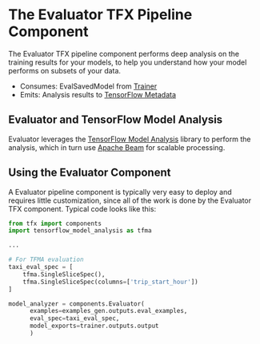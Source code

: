 # The Evaluator TFX Pipeline Component

The Evaluator TFX pipeline component performs deep analysis on the training results
for your models, to help you understand how your model performs on subsets of
your data. 

* Consumes: EvalSavedModel from [Trainer](trainer.md)
* Emits: Analysis results to [TensorFlow Metadata](tfmd.md)

## Evaluator and TensorFlow Model Analysis

Evaluator leverages the [TensorFlow Model Analysis](tfma.md) library to perform
the analysis, which in turn use [Apache Beam](beam.md) for scalable processing.

## Using the Evaluator Component

A Evaluator pipeline component is typically very easy to deploy and requires little
customization, since all of the work is done by the Evaluator TFX component.
Typical code looks like this:

```python
from tfx import components
import tensorflow_model_analysis as tfma

...

# For TFMA evaluation
taxi_eval_spec = [
    tfma.SingleSliceSpec(),
    tfma.SingleSliceSpec(columns=['trip_start_hour'])
]

model_analyzer = components.Evaluator(
      examples=examples_gen.outputs.eval_examples,
      eval_spec=taxi_eval_spec,
      model_exports=trainer.outputs.output
      )
```
